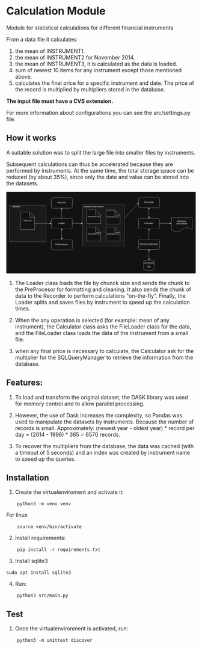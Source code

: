 # Calculation Module

Module for statistical calculations for different financial instruments

From a data file it calculates:
1. the mean of INSTRUMENT1.
2. the mean of INSTRUMENT2 for November 2014.
3. the mean of INSTRUMENT3, it is calculated as the data is loaded.
4. sum of newest 10 items for any instrument except those mentioned above. 
5. calculates the final price for a specific instrument and date. The price of the record is multiplied by multipliers stored in the database.


**The input file must have a CVS extension.** 

For more information about configurations you can see the src/settings.py file.


## How it works
A suitable solution was to split the large file into smaller files by instruments.

Subsequent calculations can thus be accelerated because they are performed by instruments. At the same time, the total storage space can be reduced (by about 35%), since only the date and value can be stored into the datasets.

![Schema](schema.png)

1. The Loader class loads the file by chunck size and sends the chunk to the PreProcesor for formatting and cleaning. It also sends the chunk of data to the Recorder to perform calculations "on-the-fly".
Finally, the Loader splits and saves files by instrument to speed up the calculation times.

2. When the any operation is selected (for example: mean of any instrument), the Calculator class asks the FileLoader class for the data, and the FileLoader class loads the data of the instrument from a small file.

3. when any final price is necessary to calculate, the Calculator ask for the multiplier for the SQLQueryManager to retrieve the information from the database.

## Features:

1. To load and transform the original dataset, the DASK library was used for memory control and to allow parallel processing.

2. However, the use of Dask increases the complexity, so Pandas was used to manipulate the datasets by instruments. Because the number of records is small. Approximately:
(newest year - oldest year) * record per day = (2014 - 1996) * 365 = 6570 records.

3. To recover the multipliers from the database, the data was cached (with a timeout of 5 seconds) and an index was created by instrument name to speed up the queries.

## Installation
1. Create the virtualenviroment and activate it:
```
    python3 -m venv venv
```
For linux
```
    source venv/bin/activate
```
2. Install requirements:
```
    pip install -r requirements.txt
```
3. Install sqlite3
```
sudo apt install sqlite3
```
4. Run:
```
    python3 src/main.py
```

## Test
1. Once the virtualenvironment is activated, run:
```
    python3 -m unittest discover
```

